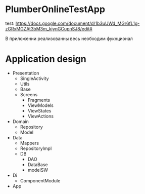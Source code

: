 # PlumberOnlineTestApp
test: https://docs.google.com/document/d/1b3uUWd_MGr6fL1g-zGRxMGZAt3bM3m_kiynGCupnSJ8/edit#

В приложении реализованны весь необходим фукнционал

# Application design

* Presentation
    * SingleActivity
    * Utils
    * Base
    * Screens
        * Fragments
        * ViewModels
        * ViewStates
        * ViewActions
* Domain
    * Repository
    * Model
* Data
    * Mappers
    * RepositoryImpl
    * DB
        * DAO
        * DataBase
        * modelSW
* Di
    * ComponentModule
* App